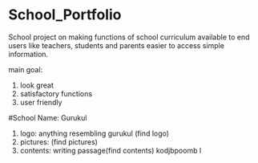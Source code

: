 # School_Portfolio
School project on making functions of school curriculum available to end users like teachers, students and parents easier to access simple information. 


main goal:
  1. look great
  2. satisfactory functions
  3. user friendly



#School Name: Gurukul
1. logo: anything resembling gurukul (find logo)
2. pictures: (find pictures)
3. contents: writing passage(find contents) 
kodjbpoomb l
